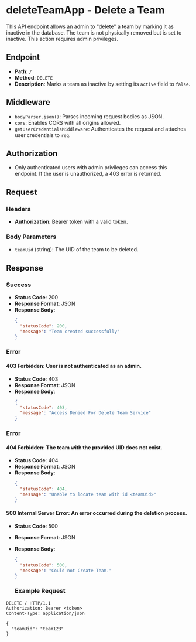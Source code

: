 # deleteTeamApp - Delete a Team

This API endpoint allows an admin to "delete" a team by marking it as inactive in the database. The team is not physically removed but is set to inactive. This action requires admin privileges.

## Endpoint

- **Path**: `/`
- **Method**: `DELETE`
- **Description**: Marks a team as inactive by setting its `active` field to `false`.

## Middleware

- `bodyParser.json()`: Parses incoming request bodies as JSON.
- `cors`: Enables CORS with all origins allowed.
- `getUserCredentialsMiddleware`: Authenticates the request and attaches user credentials to `req`.

## Authorization

- Only authenticated users with admin privileges can access this endpoint. If the user is unauthorized, a 403 error is returned.

## Request

### Headers

- **Authorization**: Bearer token with a valid token.

### Body Parameters

- `teamUid` (string): The UID of the team to be deleted.

## Response

### Success

- **Status Code**: 200
- **Response Format**: JSON
- **Response Body**:
  ```json
  {
    "statusCode": 200,
    "message": "Team created successfully"
  }
  ```

### Error

#### 403 Forbidden: User is not authenticated as an admin.

- **Status Code**: 403
- **Response Format**: JSON
- **Response Body**:
  ```json
  {
    "statusCode": 403,
    "message": "Access Denied For Delete Team Service"
  }
  ```

### Error

#### 404 Forbidden: The team with the provided UID does not exist.

- **Status Code**: 404
- **Response Format**: JSON
- **Response Body**:
  ```json
  {
    "statusCode": 404,
    "message": "Unable to locate team with id <teamUid>"
  }
  ```

#### 500 Internal Server Error: An error occurred during the deletion process.

- **Status Code**: 500
- **Response Format**: JSON
- **Response Body**:
  ```json
  {
    "statusCode": 500,
    "message": "Could not Create Team."
  }
  ```

  ### Example Request

```http
DELETE / HTTP/1.1
Authorization: Bearer <token>
Content-Type: application/json

{
  "teamUid": "team123"
}
```
